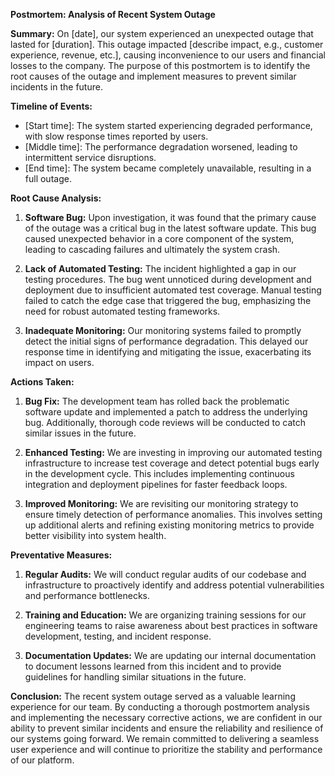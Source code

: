 **Postmortem: Analysis of Recent System Outage**

**Summary:**
On [date], our system experienced an unexpected outage that lasted for [duration]. This outage impacted [describe impact, e.g., customer experience, revenue, etc.], causing inconvenience to our users and financial losses to the company. The purpose of this postmortem is to identify the root causes of the outage and implement measures to prevent similar incidents in the future.

**Timeline of Events:**
- [Start time]: The system started experiencing degraded performance, with slow response times reported by users.
- [Middle time]: The performance degradation worsened, leading to intermittent service disruptions.
- [End time]: The system became completely unavailable, resulting in a full outage.

**Root Cause Analysis:**
1. **Software Bug:** Upon investigation, it was found that the primary cause of the outage was a critical bug in the latest software update. This bug caused unexpected behavior in a core component of the system, leading to cascading failures and ultimately the system crash.

2. **Lack of Automated Testing:** The incident highlighted a gap in our testing procedures. The bug went unnoticed during development and deployment due to insufficient automated test coverage. Manual testing failed to catch the edge case that triggered the bug, emphasizing the need for robust automated testing frameworks.

3. **Inadequate Monitoring:** Our monitoring systems failed to promptly detect the initial signs of performance degradation. This delayed our response time in identifying and mitigating the issue, exacerbating its impact on users.

**Actions Taken:**
1. **Bug Fix:** The development team has rolled back the problematic software update and implemented a patch to address the underlying bug. Additionally, thorough code reviews will be conducted to catch similar issues in the future.

2. **Enhanced Testing:** We are investing in improving our automated testing infrastructure to increase test coverage and detect potential bugs early in the development cycle. This includes implementing continuous integration and deployment pipelines for faster feedback loops.

3. **Improved Monitoring:** We are revisiting our monitoring strategy to ensure timely detection of performance anomalies. This involves setting up additional alerts and refining existing monitoring metrics to provide better visibility into system health.

**Preventative Measures:**
1. **Regular Audits:** We will conduct regular audits of our codebase and infrastructure to proactively identify and address potential vulnerabilities and performance bottlenecks.

2. **Training and Education:** We are organizing training sessions for our engineering teams to raise awareness about best practices in software development, testing, and incident response.

3. **Documentation Updates:** We are updating our internal documentation to document lessons learned from this incident and to provide guidelines for handling similar situations in the future.

**Conclusion:**
The recent system outage served as a valuable learning experience for our team. By conducting a thorough postmortem analysis and implementing the necessary corrective actions, we are confident in our ability to prevent similar incidents and ensure the reliability and resilience of our systems going forward. We remain committed to delivering a seamless user experience and will continue to prioritize the stability and performance of our platform.
